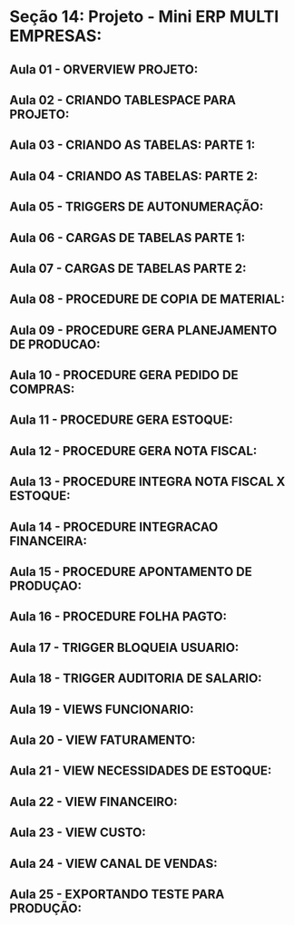 # Seção 14: Projeto - Mini ERP MULTI EMPRESAS:

## Aula 01 - ORVERVIEW PROJETO:

## Aula 02 - CRIANDO TABLESPACE PARA PROJETO:

## Aula 03 - CRIANDO AS TABELAS: PARTE 1:

## Aula 04 - CRIANDO AS TABELAS: PARTE 2:

## Aula 05 - TRIGGERS DE AUTONUMERAÇÃO:

## Aula 06 - CARGAS DE TABELAS PARTE 1:

## Aula 07 - CARGAS DE TABELAS PARTE 2:

## Aula 08 - PROCEDURE DE COPIA DE MATERIAL:

## Aula 09 - PROCEDURE GERA PLANEJAMENTO DE PRODUCAO:

## Aula 10 - PROCEDURE GERA PEDIDO DE COMPRAS:

## Aula 11 - PROCEDURE GERA ESTOQUE:

## Aula 12 - PROCEDURE GERA NOTA FISCAL:

## Aula 13 - PROCEDURE INTEGRA NOTA FISCAL X ESTOQUE:

## Aula 14 - PROCEDURE INTEGRACAO FINANCEIRA:

## Aula 15 - PROCEDURE APONTAMENTO DE PRODUÇAO:

## Aula 16 - PROCEDURE FOLHA PAGTO:

## Aula 17 - TRIGGER BLOQUEIA USUARIO:

## Aula 18 - TRIGGER AUDITORIA DE SALARIO:

## Aula 19 - VIEWS FUNCIONARIO:

## Aula 20 - VIEW FATURAMENTO:

## Aula 21 - VIEW NECESSIDADES DE ESTOQUE:

## Aula 22 - VIEW FINANCEIRO:

## Aula 23 - VIEW CUSTO:

## Aula 24 - VIEW CANAL DE VENDAS:

## Aula 25 - EXPORTANDO TESTE PARA PRODUÇÃO:
